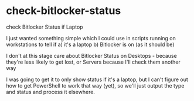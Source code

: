 # check-bitlocker-status
 check Bitlocker Status if Laptop


I just wanted something simple which I could use in scripts running on workstations to tell if
	a) it's a laptop
	b) Bitlocker is on (as it should be)

I don't at this stage care about Bitlocker Status on Desktops - because they're less likely to get lost, or Servers because I'll check them another way

I was going to get it to only show status if it's a laptop, but I can't figure out how to get PowerShell to work that way (yet), so we'll just output the type and status and process it elsewhere.